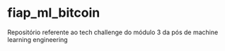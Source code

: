 # fiap_ml_bitcoin
Repositório referente ao tech challenge do módulo 3 da pós de machine learning engineering

